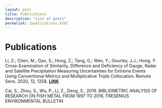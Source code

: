 ```yaml
---
layout: post
title: Publications
description: "List of posts"
permalink: /publications.html
---
```


# Publications

Li, Z.; Chen, M.; Gao, S.; Hong, Z.; Tang, G.; Wen, Y.; Gourley, J.J.; Hong, Y.
 Cross-Examination of Similarity, Difference and Deficiency of Gauge, Radar and Satellite Precipitation
  Measuring Uncertainties for Extreme Events Using Conventional Metrics and Multiplicative Triple
   Collocation. Remote Sens. 2020, 12, 1258. [**LINK**](https://www.mdpi.com/2072-4292/12/8/1258)

Cai, S., Zhou, S., Wu, P., Li, Z., Deng, S., 2019. BIBLIOMETRIC ANALYSIS OF RESEARCH ON FISH METAL FROM 1997 TO 2016, FRESENIUS ENVIRONMENTAL BULLETIN
